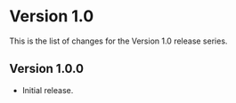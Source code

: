 Version 1.0
===========

This is the list of changes for the Version 1.0 release series.

Version 1.0.0
-------------

* Initial release.
